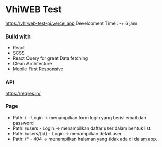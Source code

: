 # VhiWEB Test
https://vhiweb-test-pi.vercel.app
Development Time : -+ 6 jam
### Build with 
- React
- SCSS
- React Query for great Data fetching
- Clean Architecture
- Mobile First Responsive

### API
https://reqres.in/

### Page
- Path: / - Login → menampilkan form login yang berisi email dan password
- Path: /users - Login → menampilkan daftar user dalam bentuk list.
- Path: /users/{id} - Login → menampilkan detail user.
- Path: /* - 404 → menampilkan halaman yang tidak ada di dalam app.